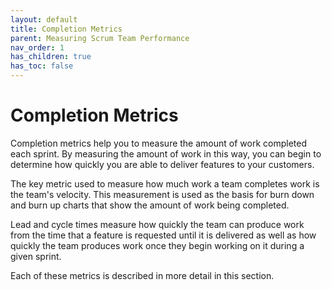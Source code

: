 ```yaml
---
layout: default
title: Completion Metrics
parent: Measuring Scrum Team Performance
nav_order: 1
has_children: true
has_toc: false
---
```


# Completion Metrics

Completion metrics help you to measure the amount of work completed each sprint. By measuring the amount of work in this way, you can begin to determine how quickly you are able to deliver features to your customers.

The key metric used to measure how much work a team completes work is the team's velocity. This measurement is used as the basis for burn down and burn up charts that show the amount of work being completed. 

Lead and cycle times measure how quickly the team can produce work from the time that a feature is requested until it is delivered as well as how quickly the team produces work once they begin working on it during a given sprint.

Each of these metrics is described in more detail in this section.


